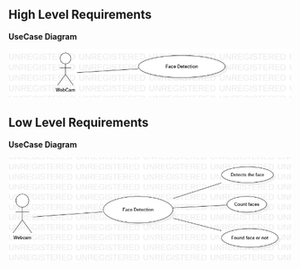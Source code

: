﻿## High Level Requirements

**UseCase Diagram**

![C:\Users\ADMIN\Desktop\UseCaseDiagram1.png](UseCase_H.png)

## Low Level Requirements

**UseCase Diagram**

![C:\Users\ADMIN\Desktop\UseCaseDiagram2.png](UseCase_L.png)

